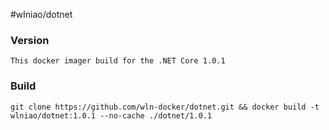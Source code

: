 ﻿#wlniao/dotnet

### Version
```
This docker imager build for the .NET Core 1.0.1
```

### Build
```
git clone https://github.com/wln-docker/dotnet.git && docker build -t wlniao/dotnet:1.0.1 --no-cache ./dotnet/1.0.1
```